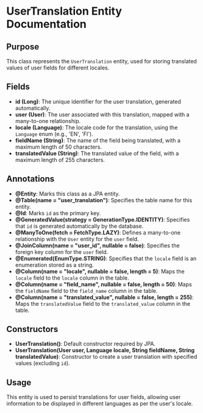 # UserTranslation Entity Documentation

## Purpose

This class represents the `UserTranslation` entity, used for storing translated values of user fields for different locales.

## Fields

- **id (Long)**: The unique identifier for the user translation, generated automatically.
- **user (User)**: The user associated with this translation, mapped with a many-to-one relationship.
- **locale (Language)**: The locale code for the translation, using the `Language` enum (e.g., 'EN', 'FI').
- **fieldName (String)**: The name of the field being translated, with a maximum length of 50 characters.
- **translatedValue (String)**: The translated value of the field, with a maximum length of 255 characters.

## Annotations

- **@Entity**: Marks this class as a JPA entity.
- **@Table(name = "user_translation")**: Specifies the table name for this entity.
- **@Id**: Marks `id` as the primary key.
- **@GeneratedValue(strategy = GenerationType.IDENTITY)**: Specifies that `id` is generated automatically by the database.
- **@ManyToOne(fetch = FetchType.LAZY)**: Defines a many-to-one relationship with the `User` entity for the `user` field.
- **@JoinColumn(name = "user_id", nullable = false)**: Specifies the foreign key column for the `user` field.
- **@Enumerated(EnumType.STRING)**: Specifies that the `locale` field is an enumeration stored as a string.
- **@Column(name = "locale", nullable = false, length = 5)**: Maps the `locale` field to the `locale` column in the table.
- **@Column(name = "field_name", nullable = false, length = 50)**: Maps the `fieldName` field to the `field_name` column in the table.
- **@Column(name = "translated_value", nullable = false, length = 255)**: Maps the `translatedValue` field to the `translated_value` column in the table.

## Constructors

- **UserTranslation()**: Default constructor required by JPA.
- **UserTranslation(User user, Language locale, String fieldName, String translatedValue)**: Constructor to create a user translation with specified values (excluding `id`).

## Usage

This entity is used to persist translations for user fields, allowing user information to be displayed in different languages as per the user's locale.

